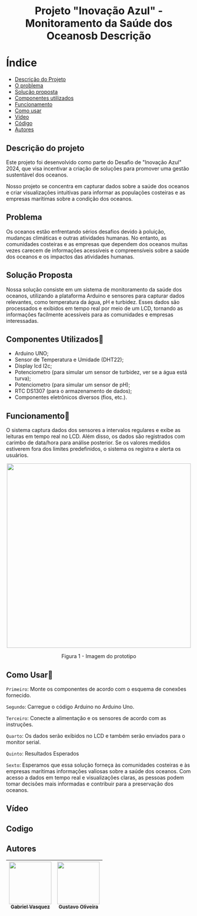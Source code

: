 <h1 align="Center">Projeto "Inovação Azul" - Monitoramento da Saúde dos Oceanosb Descrição</h1>

# Índice
* [Descrição do Projeto](#descricao)
* [O problema](#Problema)
* [Solução proposta](#solucao)
* [Componentes utilizados](#componentes)
* [Funcionamento](#funcionamento)
* [Como usar](#como-usar)
* [Vídeo](#video)
* [Código](#codigo)
* [Autores](#autores)


<h2 id="Descricao">Descrição do projeto</h2>
<p>Este projeto foi desenvolvido como parte do Desafio de "Inovação Azul" 2024, que visa incentivar a criação de soluções para promover uma gestão sustentável dos oceanos.</p>
<p>Nosso projeto se concentra em capturar dados sobre a saúde dos oceanos e criar visualizações intuitivas para informar as populações costeiras e as empresas marítimas sobre a condição dos oceanos.</p>

<h2 id="Problema">Problema</h2>
<p>Os oceanos estão enfrentando sérios desafios devido à poluição, mudanças climáticas e outras atividades humanas. No entanto, as comunidades costeiras e as empresas que dependem dos oceanos muitas vezes carecem de informações acessíveis e compreensíveis sobre a saúde dos oceanos e os impactos das atividades humanas.</p>

<h2 id="Solucao">Solução Proposta</h2>
<p>Nossa solução consiste em um sistema de monitoramento da saúde dos oceanos, utilizando a plataforma Arduino e sensores para capturar dados relevantes, como temperatura da água, pH e turbidez. Esses dados são processados e exibidos em tempo real por meio de um LCD, tornando as informações facilmente acessíveis para as comunidades e empresas interessadas.</p>

<h2 id="Componentes">Componentes Utilizados📖</h2>
  <ul>
    <li>Arduino UNO;</li>
    <li>Sensor de Temperatura e Umidade (DHT22);</li>
    <li>Display lcd I2c;</li>
    <li>Potenciometro (para simular um sensor de turbidez, ver se a água está turva);</li>
    <li>Potenciometro (para simular um sensor de pH);</li>
    <li>RTC DS1307 (para o armazenamento de dados);</li>
    <li>Componentes eletrônicos diversos (fios, etc.).</li>
  </ul>

<h2 id="funcionamento">Funcionamento🔨</h2>
<p>O sistema captura dados dos sensores a intervalos regulares e exibe as leituras em tempo real no LCD. Além disso, os dados são registrados com carimbo de data/hora para análise posterior. Se os valores medidos estiverem fora dos limites predefinidos, o sistema os registra e alerta os usuários.</p>
<p align = "center">
<img loading="lazy" width="500px" src = 'https://github.com/gvqsilva/GS-Edge/assets/110639916/b1daa2f9-5d97-439c-a6d6-cb2a2e02b0c7'/>
</p>
<p align = "center">
Figura 1 - Imagem do prototipo
</p>

<h2 id="como usar">Como Usar📑</h2>

  `Primeiro`: Monte os componentes de acordo com o esquema de conexões fornecido.
  
  `Segundo`: Carregue o código Arduino no Arduino Uno.
  
  `Terceiro`: Conecte a alimentação e os sensores de acordo com as instruções.
  
  `Quarto`: Os dados serão exibidos no LCD e também serão enviados para o monitor serial.
  
  `Quinto`: Resultados Esperados
  
  `Sexto`: Esperamos que essa solução forneça às comunidades costeiras e às empresas marítimas informações valiosas sobre a saúde dos oceanos. Com acesso a dados em tempo real e visualizações claras, as pessoas podem tomar decisões mais informadas e contribuir para a preservação dos oceanos.

<h2 id="video">Vídeo</h2>


<h2 id="codigo">Codigo</h2>

<h2 id="Autores">Autores</h2>

<div align="center">
  
| [<img loading="lazy" src="https://github.com/gvqsilva/CP2-Edge/assets/110639916/d022ed18-0057-4944-9e00-db796c6d2e45" width=115><br><sub>Gabriel Vasquez</sub>](https://github.com/gvqsilva)  |  [<img loading="lazy" src="https://github.com/gvqsilva/CP2-Edge/assets/110639916/4bb3084d-d1ff-4b49-ba37-96c8046f6e14" width=115><br><sub>Gustavo Oliveira</sub>](https://github.com/Gusta346) |
| :---: | :---: |

</div>
